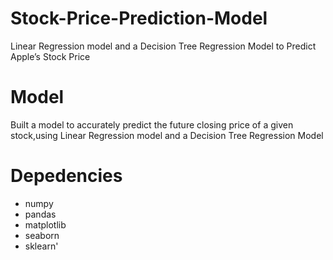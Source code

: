 # Stock-Price-Prediction-Model
Linear Regression model and a Decision Tree Regression Model to Predict Apple’s Stock Price

# Model
Built a model to accurately predict the future closing price of a given stock,using Linear Regression model and a Decision Tree Regression Model 

# Depedencies
- numpy
- pandas
- matplotlib
- seaborn
- sklearn'


